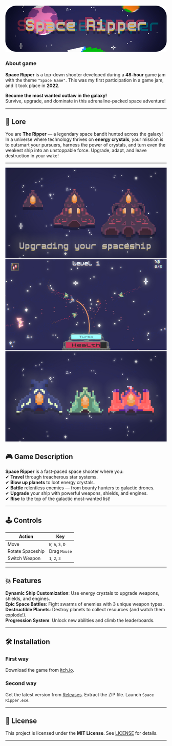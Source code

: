 
<p align="center">
    <img src="assets/images/Long_logo.png" alt="ScreanShot2">
</p>


### **About game**
**Space Ripper** is a top-down shooter developed during a **48-hour** game jam with the theme `"Space Game"`. This was my first participation in a game jam, and it took place in **2022**.

**Become the most wanted outlaw in the galaxy!**  
Survive, upgrade, and dominate in this adrenaline-packed space adventure!

---

## 🌌 Lore

You are **The Ripper** — a legendary space bandit hunted across the galaxy! In a universe where technology thrives on **energy crystals**, your mission is to outsmart your pursuers, harness the power of crystals, and turn even the weakest ship into an unstoppable force. Upgrade, adapt, and leave destruction in your wake!

---
<p align="center">
    <img src="assets/images/ScreanShot2.jpg" alt="ScreanShot2">
    <img src="assets/images/ScreanShot1.jpg" alt="ScreanShot1">
    <img src="assets/images/ScreanShot3.jpg" alt="ScreanShot3">
</p>

## 🎮 Game Description

**Space Ripper** is a fast-paced space shooter where you:  
✔ **Travel** through treacherous star systems.  
✔ **Blow up planets** to loot energy crystals.  
✔ **Battle** relentless enemies — from bounty hunters to galactic drones.  
✔ **Upgrade** your ship with powerful weapons, shields, and engines.  
✔ **Rise** to the top of the galactic most-wanted list!

---

## 🕹 Controls

| **Action**               | **Key**           |
|--------------------------|-------------------|
| Move                     | `W`, `A`, `S`, `D`|
| Rotate Spaceship         | Drag `Mouse`      |
| Switch Weapon            | `1`, `2`, `3`     |

---

## 💥 Features

 **Dynamic Ship Customization**: Use energy crystals to upgrade weapons, shields, and engines.  
 **Epic Space Battles**: Fight swarms of enemies with 3 unique weapon types.  
 **Destructible Planets**: Destroy planets to collect resources (and watch them explode!).  
 **Progression System**: Unlock new abilities and climb the leaderboards.  

---

## 🛠 Installation

### First way
Download the game from [itch.io](https://vdizv.itch.io/space-ripper).

### Second way
Get the latest version from [Releases](https://github.com/vZidv/SpaceGame/releases).
Extract the ZIP file.
Launch `Space Ripper.exe`.

---

## 📜 License

This project is licensed under the **MIT License**. See [LICENSE](LICENSE) for details.

---
